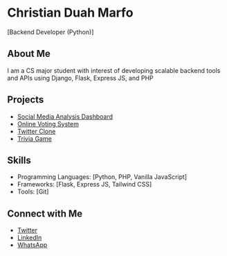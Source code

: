 # Christian Duah Marfo

[Backend Developer (Python)]

## About Me

I am a CS major student with interest of developing scalable backend tools and APIs using Django, Flask, Express JS, and PHP

## Projects
- [Social Media Analysis Dashboard](https://github.com/Chris-code240/Dashboard)
- [Online Voting System](https://github.com/Chris-code240/online_voting_system)
- [Twitter Clone](https://github.com/Chris-code240/twitter_clone)
- [Trivia Game](https://github.com/Chris-code240/myTrivia)

## Skills


- Programming Languages: [Python, PHP, Vanilla JavaScript]
- Frameworks: [Flask, Express JS, Tailwind CSS]
- Tools: [Git]


## Connect with Me
- [Twitter](https://twitter.com/Real_MarfoChris)
- [LinkedIn](https://linkedin.com/in/christian-duah)
- [WhatsApp](https://wa.me/233553040899)


